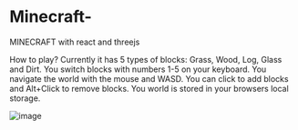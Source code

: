 # Minecraft-
MINECRAFT with react and threejs

How to play?
Currently it has 5 types of blocks: Grass, Wood, Log, Glass and Dirt. You switch blocks with numbers 1-5 on your keyboard. You navigate the world with the mouse and WASD. You can click to add blocks and Alt+Click to remove blocks. You world is stored in your browsers local storage.


![image](https://user-images.githubusercontent.com/94439105/192311818-09e1ecd5-eb3a-4210-92b7-16d09b4596d3.png)
